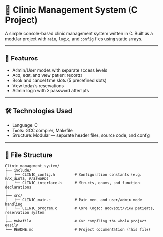 # 🏥 Clinic Management System (C Project)

A simple console-based clinic management system written in C. Built as a modular project with `main`, `logic`, and `config` files using static arrays.

---

## 🧩 Features
- Admin/User modes with separate access levels
- Add, edit, and view patient records
- Book and cancel time slots (5 predefined slots)
- View today’s reservations
- Admin login with 3 password attempts

---

## 🛠 Technologies Used
- Language: C
- Tools: GCC compiler, Makefile
- Structure: Modular — separate header files, source code, and config

---

## 📁 File Structure
```
Clinic_management_system/
├── include/
│   ├── CLINIC_config.h         # Configuration constants (e.g. MAX_SLOTS, PASSWORD)
│   └── CLINIC_interface.h      # Structs, enums, and function declarations
│
├── src/
│   ├── CLINIC_main.c           # Main menu and user/admin mode handling
│   └── CLINIC_program.c        # Core logic: add/edit/view patients, reservation system
│
├── Makefile                    # For compiling the whole project easily
└── README.md                   # Project documentation (this file)
```

